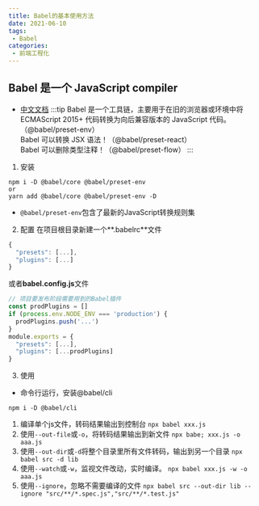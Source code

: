```yaml
---
title: Babel的基本使用方法
date: 2021-06-10
tags:
 - Babel
categories:
 - 前端工程化
---
```


## Babel 是一个 JavaScript compiler
- [中文文档](https://babel.docschina.org/)
:::tip
Babel 是一个工具链，主要用于在旧的浏览器或环境中将 ECMAScript 2015+ 代码转换为向后兼容版本的 JavaScript 代码。（@babel/preset-env）<br>
Babel 可以转换 JSX 语法！（@babel/preset-react）<br>
Babel 可以删除类型注释！（@babel/preset-flow）
:::

1. 安装
```shell
npm i -D @babel/core @babel/preset-env
or
yarn add @babel/core @babel/preset-env -D
```
- `@babel/preset-env`包含了最新的JavaScript转换规则集

2. 配置
在项目根目录新建一个**.babelrc**文件
```js
{
  "presets": [...],
  "plugins": [...]
}
```
或者**babel.config.js**文件
```js
// 项目要发布阶段需要用到的Babel插件
const prodPlugins = []
if (process.env.NODE_ENV === 'production') {
  prodPlugins.push('...')
}
module.exports = {
  "presets": [...],
  "plugins": [...prodPlugins]
}
```

3. 使用
- 命令行运行，安装@babel/cli
```shell
npm i -D @babel/cli
```

1. 编译单个js文件，转码结果输出到控制台
`npx babel xxx.js`
2. 使用`--out-file`或`-o`，将转码结果输出到新文件
`npx babe; xxx.js -o aaa.js`
3. 使用`--out-dir`或`-d`将整个目录里所有文件转码，输出到另一个目录
`npx babel src -d lib`
4. 使用`--watch`或`-w`，监视文件改动，实时编译。
`npx babel xxx.js -w -o aaa.js`
5. 使用`--ignore`，忽略不需要编译的文件
`npx babel src --out-dir lib --ignore "src/**/*.spec.js","src/**/*.test.js"`